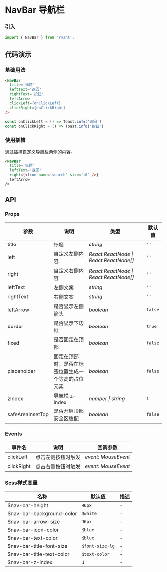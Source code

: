 # NavBar 导航栏

### 引入

```js
import { NavBar } from 'rvant';
```

## 代码演示

### 基础用法

```html
<NavBar
  title='标题'
  leftText='返回'
  rightText='按钮'
  leftArrow
  clickLeft={onClickLeft}
  clickRight={onClickRight}
/>
```

```js
const onClickLeft = () => Toast.info('返回')
const onClickRight = () => Toast.info('按钮')
```

### 使用插槽

通过插槽自定义导航栏两侧的内容。

```html
<NavBar
  title='标题'
  leftText='返回'
  right={<Icon name='search' size='18' />}
  leftArrow
/>
```

## API

### Props

| 参数             | 说明                                               | 类型                                   | 默认值  |
| ---------------- | -------------------------------------------------- | -------------------------------------- | ------- |
| title            | 标题                                               | _string_                               | `''`    |
| left             | 自定义左侧内容                                     | _React.ReactNode \| React.ReactNode[]_ | `''`    |
| right            | 自定义右侧内容                                     | _React.ReactNode \| React.ReactNode[]_ | `''`    |
| leftText         | 左侧文案                                           | _string_                               | `''`    |
| rightText        | 右侧文案                                           | _string_                               | `''`    |
| leftArrow        | 是否显示左侧箭头                                   | _boolean_                              | `false` |
| border           | 是否显示下边框                                     | _boolean_                              | `true`  |
| fixed            | 是否固定在顶部                                     | _boolean_                              | `false` |
| placeholder      | 固定在顶部时，是否在标签位置生成一个等高的占位元素 | _boolean_                              | `false` |
| zIndex           | 导航栏 z-index                                     | _number \| string_                     | `1`     |
| safeAreaInsetTop | 是否开启顶部安全区适配                             | _boolean_                              | `false` |

### Events

| 事件名     | 说明               | 回调参数            |
| ---------- | ------------------ | ------------------- |
| clickLeft  | 点击左侧按钮时触发 | _event: MouseEvent_ |
| clickRight | 点击右侧按钮时触发 | _event: MouseEvent_ |

### Scss样式变量

| 名称                      | 默认值          | 描述 |
| ------------------------- | --------------- | ---- |
| $nav-bar-height           | `46px`          | -    |
| $nav-bar-background-color | `$white`        | -    |
| $nav-bar-arrow-size       | `16px`          | -    |
| $nav-bar-icon-color       | `$blue`         | -    |
| $nav-bar-text-color       | `$blue`         | -    |
| $nav-bar-title-font-size  | `$font-size-lg` | -    |
| $nav-bar-title-text-color | `$text-color`   | -    |
| $nav-bar-z-index          | `1`             | -    |
